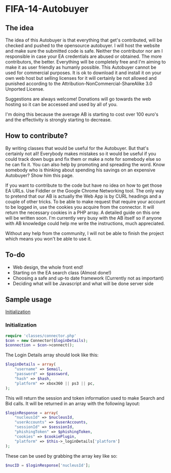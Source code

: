 FIFA-14-Autobuyer
=================
## The idea
The idea of this Autobuyer is that everything that get's contributed, will be checked and pushed to the opensource autobuyer. I will host the website and make sure the submitted code is safe. Neither the contributor nor am I responsible in case your EA credentials are abused or obtained. The more contributors, the better. Everything will be completely free and I'm aiming to make it as user friendly as humanly possible. This Autobuyer cannot be used for commercial purposes. It is ok to download it and install it on your own web host but selling licenses for it will certainly be not allowed and punished according to the Attribution-NonCommercial-ShareAlike 3.0 Unported License.

Suggestions are always welcome! Donations will go towards the web hosting so it can be accessed and used by all of you.

I'm doing this because the average AB is starting to cost over 100 euro's and the effectivity is strongly starting to decrease.

## How to contribute?
By writing classes that would be useful for the Autobuyer. But that's certainly not all! Everybody makes mistakes so it would be useful if you could track down bugs and fix them or make a note for somebody else so he can fix it. You can also help by promoting and spreading the word. Know somebody who is thinking about spending his savings on an expensive Autobuyer? Show him this page. 

If you want to contribute to the code but have no idea on how to get those EA URLs. Use Fiddler or the Google Chrome Networking tool. The only way to pretend that our AB is actually the Web App is by CURL headings and a couple of other tricks. To be able to make request that require your account to be logged in, use the cookies you acquire from the connector. It will return the necessary cookies in a PHP array. A detailed guide on this one will be written soon. I'm currently very busy with the AB itself so if anyone with AB knowledge could help me write the instructions, much appreciated. 

Without any help from the community, I will not be able to finish the project which means you won't be able to use it. 

## To-do
- Web design, the whole front end!
- Starting on the EA search class (Almost done!)
- Choosing a safe and up-to date framework (Currently not as important)
- Deciding what will be Javascript and what will be done server side

## Sample usage                                             
[Initialization](https://github.com/ipsq/FIFA-14-Autobuyer#initialization)  


### Initialization
```php
require 'classes/connector.php'
$con = new Connector($loginDetails);
$connection = $con->connect();
```

The Login Details array should look like this:
```php
$loginDetails = array(
    "username" => $email,
    "password" => $password,
    "hash" => $hash,
    "platform" => xbox360 || ps3 || pc,
);
```

This will return the session and token information used to make Search and Bid calls. It will be returned in an array with the following layout:

```php
$loginResponse = array(
    "nucleusId" => $nucleusId,
    "userAccounts" => $userAccounts,
    "sessionId" => $sessionId,
    "phishingToken" => $phishingToken,
    "cookies" => $cookiePlugin,
    "platform" => $this->_loginDetails['platform']
);
```

These can be used by grabbing the array key like so: 
```php
$nucID = $loginResponse['nucleusId']; 
```


